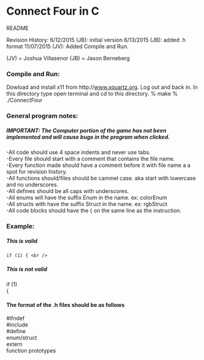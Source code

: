 # Connect Four in C
README

Revision History:
6/12/2015 (JB): initial version
6/13/2015 (JB): added .h format
11/07/2015 (JV): Added Compile and Run.

(JV) = Joshua Villasenor
(JB) = Jason Berneberg

### Compile and Run:
Dowload and install x11 from http:\/\/www.xquartz.org.
Log out and back in.
In this directory type
open terminal and cd to this directory.
% make
% .\/ConnectFour

### General program notes:
##### IMPORTANT: The Computer portion of the game has not been implemented and will cause bugs in the program when clicked.

-All code should use 4 space indents and never use tabs.<br />
-Every file should start with a comment that contains the file name.<br />
-Every function made should have a comment before it with file name a a spot for revision history.<br />
-All functions should/files should be cammel case. aka start with lowercase and no underscores.<br />
-All defines should be all caps with underscores.<br />
-All enums will have the suffix Enum in the name. ex: colorEnum<br />
-All structs with have the suffix Struct in the name. ex: rgbStruct<br />
-All code blocks should have the { on the same line as the instruction.<br />
### Example:
##### This is valid
    if (1) { <br />

##### This is  not valid
  if (1)<br />
  {<br />
#### The format of the .h files should be as follows
\#ifndef<br />
\#include<br />
\#define<br />
enum\/struct<br />
extern<br />
function prototypes<br />

